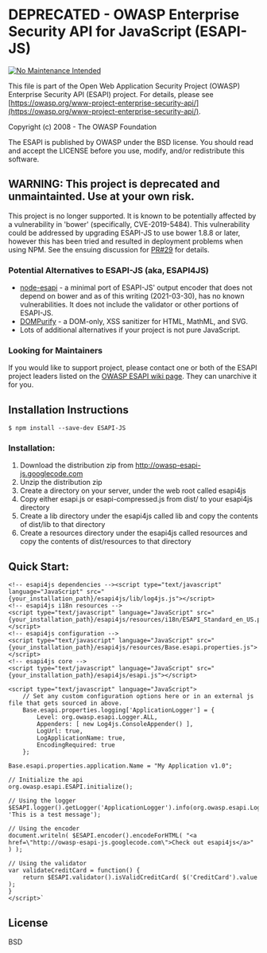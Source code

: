 # DEPRECATED - OWASP Enterprise Security API for JavaScript (ESAPI-JS)

[![No Maintenance Intended](http://unmaintained.tech/badge.svg)](http://unmaintained.tech/)

This file is part of the Open Web Application Security Project (OWASP)
Enterprise Security API (ESAPI) project. For details, please see
[https://owasp.org/www-project-enterprise-security-api/](https://owasp.org/www-project-enterprise-security-api/).

Copyright (c) 2008 - The OWASP Foundation

The ESAPI is published by OWASP under the BSD license. You should read and accept the
LICENSE before you use, modify, and/or redistribute this software.


## WARNING: This project is deprecated and unmaintainted. Use at your own risk.
This project is no longer supported. It is known to be potentially affected by a
vulnerability in 'bower' (specifically, CVE-2019-5484). This vulnerability could
be addressed by upgrading ESAPI-JS to use bower 1.8.8 or later, however this has
been tried and resulted in deployment problems when using NPM. See the ensuing
discussion for [PR#29](https://github.com/ESAPI/owasp-esapi-js/pull/29) for
details.

### Potential Alternatives to ESAPI-JS (aka, ESAPI4JS)
* [node-esapi](https://github.com/ESAPI/node-esapi/) - a minimal port of ESAPI-JS' output encoder
  that does not depend on bower and as of this writing (2021-03-30), has no
  known vulnerabilities. It does not include the validator or other portions of ESAPI-JS.
* [DOMPurify](https://github.com/cure53/DOMPurify/) - a DOM-only, XSS sanitizer for HTML, MathML, and SVG.
* Lots of additional alternatives if your project is not pure JavaScript.

### Looking for Maintainers
If you would like to support project, please contact one or both of the ESAPI project
leaders listed on the [OWASP ESAPI wiki page](https://owasp.org/www-project-enterprise-security-api/).
They can unarchive it for you.

## Installation Instructions

```
$ npm install --save-dev ESAPI-JS
```

### Installation:
1. Download the distribution zip from http://owasp-esapi-js.googlecode.com
2. Unzip the distribution zip
3. Create a directory on your server, under the web root called esapi4js
4. Copy either esapi.js or esapi-compressed.js from dist/ to your esapi4js directory
5. Create a lib directory under the esapi4js called lib and copy the contents of dist/lib to that directory
6. Create a resources directory under the esapi4js called resources and copy the contents of dist/resources to that directory

## Quick Start:

	<!-- esapi4js dependencies --><script type="text/javascript" language="JavaScript" src="{your_installation_path}/esapi4js/lib/log4js.js"></script>
	<!-- esapi4js i18n resources -->
	<script type="text/javascript" language="JavaScript" src="{your_installation_path}/esapi4js/resources/i18n/ESAPI_Standard_en_US.properties.js"></script>
	<!-- esapi4js configuration -->
	<script type="text/javascript" language="JavaScript" src="{your_installation_path}/esapi4js/resources/Base.esapi.properties.js"></script>
	<!-- esapi4js core -->
	<script type="text/javascript" language="JavaScript" src="{your_installation_path}/esapi4js/esapi.js"></script>

	<script type="text/javascript" language="JavaScript">
	    // Set any custom configuration options here or in an external js file that gets sourced in above.
	    Base.esapi.properties.logging['ApplicationLogger'] = {
	        Level: org.owasp.esapi.Logger.ALL,
    	    Appenders: [ new Log4js.ConsoleAppender() ],
	        LogUrl: true,
	        LogApplicationName: true,
	        EncodingRequired: true
	    };

    Base.esapi.properties.application.Name = "My Application v1.0";

    // Initialize the api
    org.owasp.esapi.ESAPI.initialize();

    // Using the logger
    $ESAPI.logger().getLogger('ApplicationLogger').info(org.owasp.esapi.Logger.EventType.EVENT_SUCCESS, 'This is a test message');

    // Using the encoder
    document.writeln( $ESAPI.encoder().encodeForHTML( "<a href=\"http://owasp-esapi-js.googlecode.com\">Check out esapi4js</a>" ) );

    // Using the validator
    var validateCreditCard = function() {
        return $ESAPI.validator().isValidCreditCard( $('CreditCard').value );
    }
	</script>`


## License

BSD
